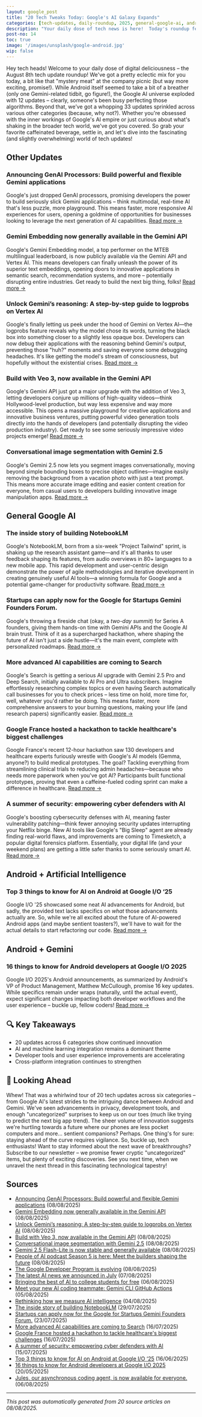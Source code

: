 ```yaml
---
layout: google_post
title: "20 Tech Tweaks Today: Google's AI Galaxy Expands"
categories: [tech-updates, daily-roundup, 2025, general-google-ai, android-+-artificial-intelligence, android-+-gemini, privacy-&-security, android-development, uncategorized, google]
description: "Your daily dose of tech news is here!  Today's roundup features a Google AI blitz (12 updates!), plus 33 other intriguing developments—mostly uncategorized, so buckle up!  One exciting Android + Gemini update rounds out the mix.  Let's dive in!"
post-no: 14
toc: true
image: '/images/unsplash/google-android.jpg'
wip: false
---
```


Hey tech heads!  Welcome to your daily dose of digital deliciousness – the August 8th tech update roundup!  We've got a pretty eclectic mix for you today, a bit like that "mystery meat" at the company picnic (but way more exciting, promise!).  While Android itself seemed to take a bit of a breather (only one Gemini-related tidbit, go figure!), the Google AI universe exploded with 12 updates –  clearly, someone's been busy perfecting those algorithms. Beyond that, we’ve got a whopping 33 updates sprinkled across various other categories (because, why not?).  Whether you're obsessed with the inner workings of Google's AI empire or just curious about what's shaking in the broader tech world, we've got you covered. So grab your favorite caffeinated beverage, settle in, and let's dive into the fascinating (and slightly overwhelming) world of tech updates!

## Other Updates

### Announcing GenAI Processors: Build powerful and flexible Gemini applications

Google's just dropped GenAI processors, promising developers the power to build seriously slick Gemini applications – think multimodal, real-time AI that's less puzzle, more playground.  This means faster, more responsive AI experiences for users, opening a goldmine of opportunities for businesses looking to leverage the next generation of AI capabilities. [Read more →](https://developers.googleblog.com/en/genai-processors/)

### Gemini Embedding now generally available in the Gemini API

Google's Gemini Embedding model, a top performer on the MTEB multilingual leaderboard, is now publicly available via the Gemini API and Vertex AI.  This means developers can finally unleash the power of its superior text embeddings, opening doors to innovative applications in semantic search, recommendation systems, and more – potentially disrupting entire industries.  Get ready to build the next big thing, folks! [Read more →](https://developers.googleblog.com/en/gemini-embedding-available-gemini-api/)

### Unlock Gemini’s reasoning: A step-by-step guide to logprobs on Vertex AI

Google's finally letting us peek under the hood of Gemini on Vertex AI—the logprobs feature reveals why the model chose its words, turning the black box into something closer to a slightly less opaque box.  Developers can now debug their applications with the reasoning behind Gemini's output, preventing those "huh?" moments and saving everyone some debugging headaches.  It's like getting the model's stream of consciousness, but hopefully without the existential crises. [Read more →](https://developers.googleblog.com/en/unlock-gemini-reasoning-with-logprobs-on-vertex-ai/)

### Build with Veo 3, now available in the Gemini API

Google's Gemini API just got a major upgrade with the addition of Veo 3, letting developers conjure up millions of high-quality videos—think Hollywood-level production, but way less expensive and way more accessible.  This opens a massive playground for creative applications and innovative business ventures, putting powerful video generation tools directly into the hands of developers (and potentially disrupting the video production industry).  Get ready to see some seriously impressive video projects emerge! [Read more →](https://developers.googleblog.com/en/veo-3-now-available-gemini-api/)

### Conversational image segmentation with Gemini 2.5

Google's Gemini 2.5 now lets you segment images conversationally,  moving beyond simple bounding boxes to precise object outlines—imagine easily removing the background from a vacation photo with just a text prompt.  This means more accurate image editing and easier content creation for everyone, from casual users to developers building innovative image manipulation apps. [Read more →](https://developers.googleblog.com/en/conversational-image-segmentation-gemini-2-5/)

## General Google AI

### The inside story of building NotebookLM

Google's NotebookLM, born from a six-week "Project Tailwind" sprint, is shaking up the research assistant game—and it's all thanks to user feedback shaping its features, from audio overviews in 80+ languages to a new mobile app.  This rapid development and user-centric design demonstrate the power of agile methodologies and iterative development in creating genuinely useful AI tools—a winning formula for Google and a potential game-changer for productivity software. [Read more →](https://blog.google/technology/ai/developing-notebooklm/)

### Startups can apply now for the Google for Startups Gemini Founders Forum.

Google's throwing a fireside chat (okay, a *two-day summit*) for Series A founders,  giving them hands-on time with Gemini APIs and the Google AI brain trust.  Think of it as a supercharged hackathon, where shaping the future of AI isn't just a side hustle—it's the main event, complete with personalized roadmaps. [Read more →](https://blog.google/outreach-initiatives/entrepreneurs/apply-google-for-startups-gemini-founders-fund/)

### More advanced AI capabilities are coming to Search

Google's Search is getting a serious AI upgrade with Gemini 2.5 Pro and Deep Search, initially available to AI Pro and Ultra subscribers.  Imagine effortlessly researching complex topics or even having Search automatically call businesses for you to check prices – less time on hold, more time for, well, whatever you'd rather be doing.  This means faster, more comprehensive answers to your burning questions, making your life (and research papers) significantly easier. [Read more →](https://blog.google/products/search/deep-search-business-calling-google-search/)

### Google France hosted a hackathon to tackle healthcare's biggest challenges

Google France's recent 12-hour hackathon saw 130 developers and healthcare experts furiously wrestle with Google's AI models (Gemma, anyone?) to build medical prototypes.  The goal?  Tackling everything from streamlining clinical trials to reducing admin headaches—because who needs more paperwork when you've got AI?  Participants built functional prototypes, proving that even a caffeine-fueled coding sprint can make a difference in healthcare. [Read more →](https://blog.google/technology/health/google-france-ai-healthcare-hackathon/)

### A summer of security: empowering cyber defenders with AI

Google's boosting cybersecurity defenses with AI, meaning faster vulnerability patching—think fewer annoying security updates interrupting your Netflix binge.  New AI tools like Google's "Big Sleep" agent are already finding real-world flaws, and improvements are coming to Timesketch, a popular digital forensics platform.  Essentially,  your digital life (and your weekend plans) are getting a little safer thanks to some seriously smart AI. [Read more →](https://blog.google/technology/safety-security/cybersecurity-updates-summer-2025/)

## Android + Artificial Intelligence

### Top 3 things to know for AI on Android at Google I/O ‘25

Google I/O '25 showcased some neat AI advancements for Android,  but sadly, the provided text lacks specifics on *what* those advancements actually are.  So, while we're all excited about the future of AI-powered Android apps (and maybe sentient toasters?),  we'll have to wait for the actual details to start refactoring our code. [Read more →](https://android-developers.googleblog.com/2025/06/top-3-updates-for-ai-on-android-google-io.html)

## Android + Gemini

### 16 things to know for Android developers at Google I/O 2025

Google I/O 2025's Android announcements, as summarized by Android's VP of Product Management, Matthew McCullough,  promise 16 key updates.  While specifics remain under wraps (naturally, until the actual event), expect  significant changes impacting both developer workflows and the user experience – buckle up, fellow coders! [Read more →](https://android-developers.googleblog.com/2025/05/16-things-to-know-for-android-developers-google-io-2025.html)

## 🔍 Key Takeaways

- 20 updates across 6 categories show continued innovation
- AI and machine learning integration remains a dominant theme
- Developer tools and user experience improvements are accelerating
- Cross-platform integration continues to strengthen

## 🚀 Looking Ahead

Whew!  That was a whirlwind tour of 20 tech updates across six categories – from Google AI's latest strides to the intriguing dance between Android and Gemini.  We've seen advancements in privacy, development tools, and enough "uncategorized" surprises to keep us on our toes (much like trying to predict the next big app trend).  The sheer volume of innovation suggests we're hurtling towards a future where our phones are less pocket computers and more… sentient companions?  Perhaps.  One thing's for sure: staying ahead of the curve requires vigilance.  So, buckle up, tech enthusiasts!  Want to stay informed about the next wave of breakthroughs?  Subscribe to our newsletter – we promise fewer cryptic "uncategorized" items, but plenty of exciting discoveries.  See you next time, when we unravel the next thread in this fascinating technological tapestry!

## Sources

- [Announcing GenAI Processors: Build powerful and flexible Gemini applications](https://developers.googleblog.com/en/genai-processors/) (08/08/2025)
- [Gemini Embedding now generally available in the Gemini API](https://developers.googleblog.com/en/gemini-embedding-available-gemini-api/) (08/08/2025)
- [Unlock Gemini’s reasoning: A step-by-step guide to logprobs on Vertex AI](https://developers.googleblog.com/en/unlock-gemini-reasoning-with-logprobs-on-vertex-ai/) (08/08/2025)
- [Build with Veo 3, now available in the Gemini API](https://developers.googleblog.com/en/veo-3-now-available-gemini-api/) (08/08/2025)
- [Conversational image segmentation with Gemini 2.5](https://developers.googleblog.com/en/conversational-image-segmentation-gemini-2-5/) (08/08/2025)
- [Gemini 2.5 Flash-Lite is now stable and generally available](https://developers.googleblog.com/en/gemini-25-flash-lite-is-now-stable-and-generally-available/) (08/08/2025)
- [People of AI podcast Season 5 is here: Meet the builders shaping the future](https://developers.googleblog.com/en/people-of-ai-podcast-season-5/) (08/08/2025)
- [The Google Developer Program is evolving](https://developers.googleblog.com/en/google-developer-program-join-connect-code/) (08/08/2025)
- [The latest AI news we announced in July](https://blog.google/technology/ai/google-ai-updates-july-2025/) (07/08/2025)
- [Bringing the best of AI to college students for free](https://blog.google/products/gemini/google-ai-pro-students-learning/) (06/08/2025)
- [Meet your new AI coding teammate: Gemini CLI GitHub Actions](https://blog.google/technology/developers/introducing-gemini-cli-github-actions/) (05/08/2025)
- [Rethinking how we measure AI intelligence](https://blog.google/technology/ai/kaggle-game-arena/) (04/08/2025)
- [The inside story of building NotebookLM](https://blog.google/technology/ai/developing-notebooklm/) (29/07/2025)
- [Startups can apply now for the Google for Startups Gemini Founders Forum.](https://blog.google/outreach-initiatives/entrepreneurs/apply-google-for-startups-gemini-founders-fund/) (23/07/2025)
- [More advanced AI capabilities are coming to Search](https://blog.google/products/search/deep-search-business-calling-google-search/) (16/07/2025)
- [Google France hosted a hackathon to tackle healthcare's biggest challenges](https://blog.google/technology/health/google-france-ai-healthcare-hackathon/) (16/07/2025)
- [A summer of security: empowering cyber defenders with AI](https://blog.google/technology/safety-security/cybersecurity-updates-summer-2025/) (15/07/2025)
- [Top 3 things to know for AI on Android at Google I/O ‘25](https://android-developers.googleblog.com/2025/06/top-3-updates-for-ai-on-android-google-io.html) (16/06/2025)
- [16 things to know for Android developers at Google I/O 2025](https://android-developers.googleblog.com/2025/05/16-things-to-know-for-android-developers-google-io-2025.html) (20/05/2025)
- [Jules, our asynchronous coding agent, is now available for everyone.](https://blog.google/technology/google-labs/jules-now-available/) (06/08/2025)

---
*This post was automatically generated from 20 source articles on 08/08/2025.*
